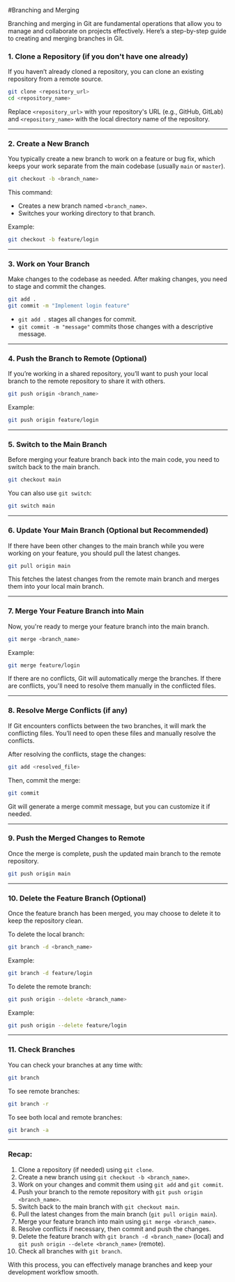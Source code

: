 #Branching and Merging

Branching and merging in Git are fundamental operations that allow you to manage and collaborate on projects effectively. Here’s a step-by-step guide to creating and merging branches in Git.

### 1. **Clone a Repository (if you don't have one already)**

If you haven’t already cloned a repository, you can clone an existing repository from a remote source.

```bash
git clone <repository_url>
cd <repository_name>
```

Replace `<repository_url>` with your repository's URL (e.g., GitHub, GitLab) and `<repository_name>` with the local directory name of the repository.

---

### 2. **Create a New Branch**

You typically create a new branch to work on a feature or bug fix, which keeps your work separate from the main codebase (usually `main` or `master`).

```bash
git checkout -b <branch_name>
```

This command:
- Creates a new branch named `<branch_name>`.
- Switches your working directory to that branch.

Example:

```bash
git checkout -b feature/login
```

---

### 3. **Work on Your Branch**

Make changes to the codebase as needed. After making changes, you need to stage and commit the changes.

```bash
git add .
git commit -m "Implement login feature"
```

- `git add .` stages all changes for commit.
- `git commit -m "message"` commits those changes with a descriptive message.

---

### 4. **Push the Branch to Remote (Optional)**

If you’re working in a shared repository, you’ll want to push your local branch to the remote repository to share it with others.

```bash
git push origin <branch_name>
```

Example:

```bash
git push origin feature/login
```

---

### 5. **Switch to the Main Branch**

Before merging your feature branch back into the main code, you need to switch back to the main branch.

```bash
git checkout main
```

You can also use `git switch`:

```bash
git switch main
```

---

### 6. **Update Your Main Branch (Optional but Recommended)**

If there have been other changes to the main branch while you were working on your feature, you should pull the latest changes.

```bash
git pull origin main
```

This fetches the latest changes from the remote main branch and merges them into your local main branch.

---

### 7. **Merge Your Feature Branch into Main**

Now, you're ready to merge your feature branch into the main branch.

```bash
git merge <branch_name>
```

Example:

```bash
git merge feature/login
```

If there are no conflicts, Git will automatically merge the branches. If there are conflicts, you'll need to resolve them manually in the conflicted files.

---

### 8. **Resolve Merge Conflicts (if any)**

If Git encounters conflicts between the two branches, it will mark the conflicting files. You’ll need to open these files and manually resolve the conflicts.

After resolving the conflicts, stage the changes:

```bash
git add <resolved_file>
```

Then, commit the merge:

```bash
git commit
```

Git will generate a merge commit message, but you can customize it if needed.

---

### 9. **Push the Merged Changes to Remote**

Once the merge is complete, push the updated main branch to the remote repository.

```bash
git push origin main
```

---

### 10. **Delete the Feature Branch (Optional)**

Once the feature branch has been merged, you may choose to delete it to keep the repository clean.

To delete the local branch:

```bash
git branch -d <branch_name>
```

Example:

```bash
git branch -d feature/login
```

To delete the remote branch:

```bash
git push origin --delete <branch_name>
```

Example:

```bash
git push origin --delete feature/login
```

---

### 11. **Check Branches**

You can check your branches at any time with:

```bash
git branch
```

To see remote branches:

```bash
git branch -r
```

To see both local and remote branches:

```bash
git branch -a
```

---

### Recap:

1. Clone a repository (if needed) using `git clone`.
2. Create a new branch using `git checkout -b <branch_name>`.
3. Work on your changes and commit them using `git add` and `git commit`.
4. Push your branch to the remote repository with `git push origin <branch_name>`.
5. Switch back to the main branch with `git checkout main`.
6. Pull the latest changes from the main branch (`git pull origin main`).
7. Merge your feature branch into main using `git merge <branch_name>`.
8. Resolve conflicts if necessary, then commit and push the changes.
9. Delete the feature branch with `git branch -d <branch_name>` (local) and `git push origin --delete <branch_name>` (remote).
10. Check all branches with `git branch`.

With this process, you can effectively manage branches and keep your development workflow smooth.